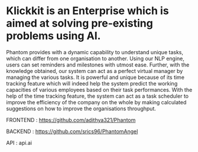 # Klickkit is an Enterprise which is aimed at solving pre-existing problems using AI.

Phantom provides with a dynamic capability to understand unique tasks, which can differ from one organisation to another. Using our NLP engine, users can set reminders and milestones with utmost ease.
Further, with the knowledge obtained, our system can act as a perfect virtual manager by managing the various tasks. It is powerful and unique because of its time tracking feature which will indeed help the system predict the working capacities of various employees based on their task performances. With the help of the time tracking feature, the system can act as a task scheduler to improve the efficiency of the company on the whole by making calculated suggestions on how to improve the organisations throughput. 

FRONTEND : https://github.com/adithya321/Phantom

BACKEND : https://github.com/srics96/PhantomAngel

API : api.ai

